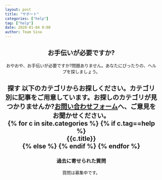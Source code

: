 ```yaml
---
layout: post
title: "サポート"
categories: ["help"]
tag: ["help"]
date: 2020-01-04 0:00
author: Team Sina
---
```

<center>
<h2 class="main-title">お手伝いが必要ですか?</h2>

おやおや、お手伝いが必要ですか?問題ありません。あなたにぴったりの、ヘルプを探しましょう。
<br>
<h2 class="top-black">探す</h2<br>
以下のカテゴリからお探しください。カテゴリ別に記事をご用意しています。お探しのカテゴリが見つかりませんか?<a class="a-orange" href="{{site.url}}/contant">お問い合わせフォーム</a>へ、ご意見をお聞かせください。
<br>
{% for c in site.categories %}
{% if c.tag==help %}<div class="btn-tag" href="{{site.url}}/help/category/{{c.title}}">{{c.title}}</div>
{% else %}
{% endif %}
{% endfor %}
<br>
<h3>過去に寄せられた質問</h3>
質問は募集中です。
</center>
